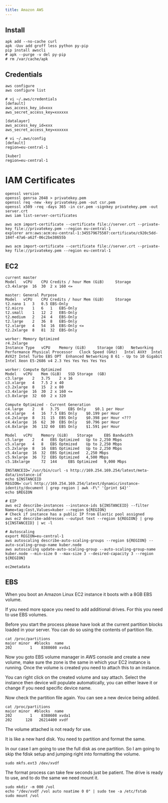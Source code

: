 ```yaml
---
title: Amazon AWS
---
```


## Install

```
apk add --no-cache curl
apk -Uuv add groff less python py-pip
pip install awscli
# apk --purge -v del py-pip
# rm /var/cache/apk
```

## Credentials

```
aws configure
aws configure list
```

```
# vi ~/.aws/credentials
[default]
aws_access_key_id=xxx
aws_secret_access_key=xxxxxx

[datalayer]
aws_access_key_id=xxx
aws_secret_access_key=xxxxxx
```

```
# vi ~/.aws/config 
[default]
region=eu-central-1

[kuber]
region=eu-central-1
```

# IAM Certificates

```
openssl version
openssl genrsa 2048 > privatekey.pem
openssl req -new -key privatekey.pem -out csr.pem
openssl x509 -req -days 365 -in csr.pem -signkey privatekey.pem -out server.crt
aws iam list-server-certificates
```

```
aws acm import-certificate --certificate file://server.crt --private-key file://privatekey.pem --region eu-central-1
explorer arn:aws:acm:eu-central-1:345579675507:certificate/c920c5dd-184f-47a6-a62f-06c2be38655b
```

```
aws acm import-certificate --certificate file://server.crt --private-key file://privatekey.pem --region eu-central-1
```

## EC2

```
current master
Model	vCPU	CPU Credits / hour Mem (GiB)	 Storage
c3.4xlarge	16	30	2 x 160 <=
```

```
master: General Purpose
Model	vCPU	CPU Credits / hour Mem (GiB)	 Storage
t2.nano	1	3	0.5	EBS-Only
t2.micro	1	6	1	EBS-Only
t2.small	1	12	2	EBS-Only
t2.medium	2	24	4	EBS-Only
t2.large	2	36	8	EBS-Only
t2.xlarge	4	54	16	EBS-Only <=
t2.2xlarge	8	81	32	EBS-Only
```

```
worker: Memory Optimized
r4.2xlarge
Instance Type	vCPU	Memory (GiB)	 Storage (GB)	Networking Performance Physical Processor	Clock Speed (GHz)	Intel AVX†	Intel AVX2†	Intel Turbo	EBS OPT  Enhanced Networking 8 61 - Up to 10 Gigabit Intel Xeon E5-2686 v4 2.3 Yes Yes Yes Yes Yes
```

```
worker: Compute Optimized
Model	vCPU	Mem (GiB)	SSD Storage  (GB)
c3.large	2	3.75	2 x 16
c3.xlarge	4	7.5	2 x 40
c3.2xlarge	8	15	2 x 80
c3.4xlarge	16	30	2 x 160 <=
c3.8xlarge	32	60	2 x 320
```

```
Compute Optimized - Current Generation
c4.large	2	8	3.75	EBS Only	$0.1 per Hour
c4.xlarge	4	16	7.5	EBS Only	$0.199 per Hour
c4.2xlarge	8	31	15	EBS Only	$0.398 per Hour <???
c4.4xlarge	16	62	30	EBS Only	$0.796 per Hour
c4.8xlarge	36	132	60	EBS Only	$1.591 per Hour
```

```
Model 	vCPU 	Memory (GiB) 	Storage 	EBS Bandwidth
c5.large 	2 	4 	EBS Optimized 	Up to 2,250 Mbps
c5.xlarge 	4 	8 	EBS Optmized 	Up to 2,250 Mbps
c5.2xlarge 	8 	16 	EBS Optimized 	Up to 2,250 Mbps
c5.4xlarge 	16 	32 	EBS Optimized 	2,250 Mbps
c5.9xlarge 	36 	72 	EBS Optimized 	4,500 Mbps
c5.18xlarge 	72 	144 	EBS Optimized 	9,000 Mbps
```

```
INSTANCEID=`/usr/bin/curl -s http://169.254.169.254/latest/meta-data/instance-id`
echo $INSTANCEID
REGION=`curl http://169.254.169.254/latest/dynamic/instance-identity/document | grep region | awk -F\" '{print $4}'`
echo $REGION
```

```
# EIP
aws ec2 describe-instances --instance-ids ${INSTANCEID} --filter Name=tag:Cost,Values=kuber --region ${REGION}
# Check if instance has a public IP from Elastic pool assigned
aws ec2 describe-addresses --output text --region ${REGION} | grep ${INSTANCEID} | wc -l
```

```
# Autoscaling
export REGION=eu-central-1
aws autoscaling describe-auto-scaling-groups --region ${REGION} --auto-scaling-group-name kuber.node
aws autoscaling update-auto-scaling-group --auto-scaling-group-name kuber.node --min-size 0 --max-size 3 --desired-capacity 3 --region ${REGION}
```

```
ec2metadata
```

## EBS

When you boot an Amazon Linux EC2 instance it boots with a 8GB EBS volume.

If you need more space you need to add additional drives. For this you need to use EBS volumes.

Before you start the process please have look at the current partition blocks loaded in your server. 
You can do so using the contents of partition file.

```
cat /proc/partitions
major minor  #blocks  name 
202        1    8388608 xvda1
```

Now you goto EBS volume manager in AWS console and create a new volume, make sure the zone is the same in which your EC2 instance is running.
Once the volume is created you need to attach this to an instance. 

You can right click on the created volume and say attach. Select the instance then device will populate automatically, you can either leave it or change if you need specific device name.

Now check the partition file again. You can see a new device being added.

```
cat /proc/partitions
major minor  #blocks  name
202        1    8388608 xvda1
202      128   26214400 xvdf
```

The volume attached is not ready for use.

It is like a new hard disk. You need to partition and format the same. 

In our case I am going to use the full disk as one partition. So I am going to skip the fdisk setup and jumping right into formatting the volume.

```
sudo mkfs.ext3 /dev/xvdf
```

The format process can take few seconds just be patient. The drive is ready to use, and to do the same we need mount it.

```
sudo mkdir -m 000 /vol
echo "/dev/xvdf /vol auto noatime 0 0" | sudo tee -a /etc/fstab
sudo mount /vol
```
